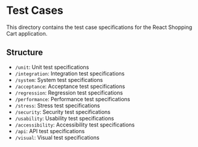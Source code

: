 # Test Cases

This directory contains the test case specifications for the React Shopping Cart application.

## Structure

- `/unit`: Unit test specifications
- `/integration`: Integration test specifications
- `/system`: System test specifications
- `/acceptance`: Acceptance test specifications
- `/regression`: Regression test specifications
- `/performance`: Performance test specifications
- `/stress`: Stress test specifications
- `/security`: Security test specifications
- `/usability`: Usability test specifications
- `/accessibility`: Accessibility test specifications
- `/api`: API test specifications
- `/visual`: Visual test specifications